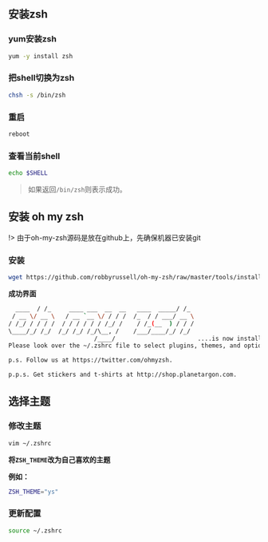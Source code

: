 ## 安装zsh

### yum安装zsh
```bash
yum -y install zsh
```

### 把shell切换为zsh
```bash
chsh -s /bin/zsh
```

### 重启
```bash
reboot
```

### 查看当前shell
```bash
echo $SHELL
```
> 如果返回`/bin/zsh`则表示成功。

## 安装 oh my zsh

!> 由于oh-my-zsh源码是放在github上，先确保机器已安装git

### 安装
```bash
wget https://github.com/robbyrussell/oh-my-zsh/raw/master/tools/install.sh -O - | sh
```
**成功界面**
```bash
  ____  / /_     ____ ___  __  __   ____  _____/ /_  
 / __ \/ __ \   / __ `__ \/ / / /  /_  / / ___/ __ \ 
/ /_/ / / / /  / / / / / / /_/ /    / /_(__  ) / / / 
\____/_/ /_/  /_/ /_/ /_/\__, /    /___/____/_/ /_/  
                        /____/                       ....is now installed!
Please look over the ~/.zshrc file to select plugins, themes, and options.

p.s. Follow us at https://twitter.com/ohmyzsh.

p.p.s. Get stickers and t-shirts at http://shop.planetargon.com.
```

## 选择主题

### 修改主题
```bash
vim ~/.zshrc
```

**将`ZSH_THEME`改为自己喜欢的主题**

**例如：**
```bash
ZSH_THEME="ys"
```

### 更新配置
```bash
source ~/.zshrc
```